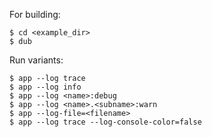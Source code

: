 For building:

```
$ cd <example_dir>
$ dub
```

Run variants:

```
$ app --log trace
$ app --log info
$ app --log <name>:debug
$ app --log <name>.<subname>:warn
$ app --log-file=<filename>
$ app --log trace --log-console-color=false
```
